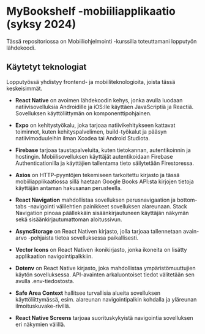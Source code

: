 # MyBookshelf -mobiiliapplikaatio (syksy 2024)

Tässä repositoriossa on Mobiiliohjelmointi -kurssilla toteuttamani lopputyön lähdekoodi.

## Käytetyt teknologiat
Lopputyössä yhdistyy frontend- ja mobiiliteknologioita, joista tässä keskeisimmät.

* **React Native** on avoimen lähdekoodin kehys, jonka avulla luodaan natiivisovelluksia Androidille ja iOS:lle käyttäen JavaScriptiä ja Reactiä. Sovelluksen käyttöliittymän on komponenttipohjainen.

* **Expo** on kehitystyökalu, joka tarjoaa natiivikehitykseen kattavat toiminnot, kuten kehityspalvelimen, build-työkalut ja pääsyn natiivimoduuleihin ilman Xcodea tai Android Studiota.

* **Firebase** tarjoaa taustapalveluita, kuten tietokannan, autentikoinnin ja hostingin. Mobiilisovelluksen käyttäjät autentikoidaan Firebase Authenticationilla ja käyttäjien tallentama tieto säilytetään Firestoressa.

* **Axios**  on HTTP-pyyntöjen tekemiseen tarkoitettu kirjasto ja tässä mobiiliapplikaatiossa sillä haetaan Google Books API:sta kirjojen tietoja käyttäjän antaman hakusanan perusteella.

* **React Navigation** mahdollistaa sovelluksen perusnavigaation ja bottom-tabs -navigointi välilehtien painikkeet sovelluksen alareunaan. Stack Navigation pinoaa päällekkäin sisäänkirjautuneen käyttäjän näkymän sekä sisäänkirjautumattoman aloitussivun.

* **AsyncStorage** on React Nativen kirjasto, jolla tarjoaa tallennetaan avain-arvo -pohjaista tietoa sovelluksessa paikallisesti.

* **Vector Icons** on React Nativen ikonikirjasto, jonka ikoneita on lisätty applikaation navigointipalkkiin.

* **Dotenv** on React Native kirjasto, joka mahdollistaa ympäristömuuttujien käytön sovelluksessa. API-avainten arkaluontoiset tiedot välitetään sen avulla .env-tiedostosta.

* **Safe Area Context** hallitsee turvallisia alueita sovelluksen käyttöliittymässä, esim. alareunan navigointipalkin kohdalla ja yläreunan ilmoituskuvake-rivillä.

* **React Native Screens** tarjoaa suorituskykyistä navigointia sovelluksen eri näkymien välillä.
